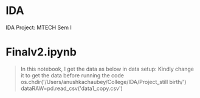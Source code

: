 # IDA
IDA Project: MTECH Sem I
# Finalv2.ipynb
> In this notebook, I get the data as below in data setup:
> Kindly change it to get the data before running the code
os.chdir('/Users/anushkachaubey/College/IDA/Project_still birth/')
dataRAW=pd.read_csv('data1_copy.csv')
